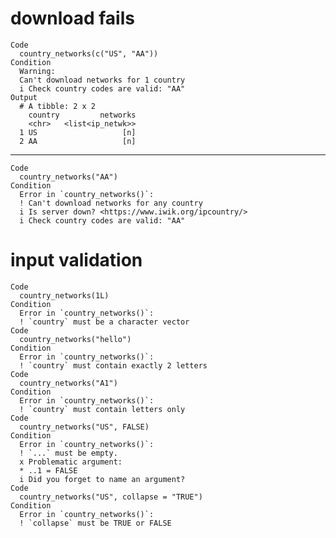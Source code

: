 # download fails

    Code
      country_networks(c("US", "AA"))
    Condition
      Warning:
      Can't download networks for 1 country
      i Check country codes are valid: "AA"
    Output
      # A tibble: 2 x 2
        country         networks
        <chr>   <list<ip_netwk>>
      1 US                   [n]
      2 AA                   [n]

---

    Code
      country_networks("AA")
    Condition
      Error in `country_networks()`:
      ! Can't download networks for any country
      i Is server down? <https://www.iwik.org/ipcountry/>
      i Check country codes are valid: "AA"

# input validation

    Code
      country_networks(1L)
    Condition
      Error in `country_networks()`:
      ! `country` must be a character vector
    Code
      country_networks("hello")
    Condition
      Error in `country_networks()`:
      ! `country` must contain exactly 2 letters
    Code
      country_networks("A1")
    Condition
      Error in `country_networks()`:
      ! `country` must contain letters only
    Code
      country_networks("US", FALSE)
    Condition
      Error in `country_networks()`:
      ! `...` must be empty.
      x Problematic argument:
      * ..1 = FALSE
      i Did you forget to name an argument?
    Code
      country_networks("US", collapse = "TRUE")
    Condition
      Error in `country_networks()`:
      ! `collapse` must be TRUE or FALSE

